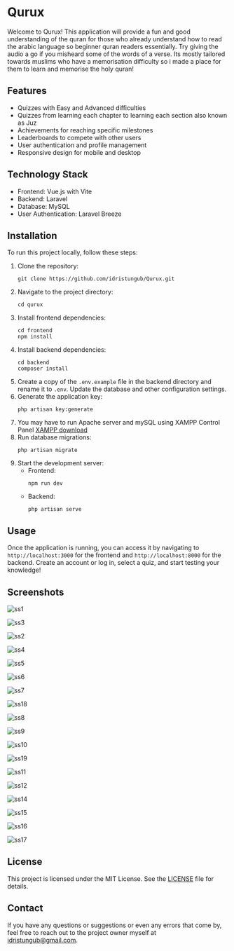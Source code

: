 <h1>Qurux</h1>
  <p>
    Welcome to Qurux! This application will provide a fun and good understanding of the quran for those who already understand how to read the arabic language so beginner quran readers essentially. Try giving the audio a go if you misheard some of the words of a verse. Its mostly tailored towards muslims who have a memorisation difficulty so i made a place for them to learn and memorise the holy quran!
  </p>

  <h2>Features</h2>
  <ul>
    <li>Quizzes with Easy and Advanced difficulties</li>
    <li>Quizzes from learning each chapter to learning each section also known as Juz</li>
    <li>Achievements for reaching specific milestones</li>
    <li>Leaderboards to compete with other users</li>
    <li>User authentication and profile management</li>
    <li>Responsive design for mobile and desktop</li>
  </ul>

  <h2>Technology Stack</h2>
  <ul>
    <li>Frontend: Vue.js with Vite</li>
    <li>Backend: Laravel</li>
    <li>Database: MySQL</li>
    <li>User Authentication: Laravel Breeze</li>
  </ul>

  <h2>Installation</h2>
  <p>To run this project locally, follow these steps:</p>
  <ol>
    <li>Clone the repository:
      <pre><code>git clone https://github.com/idristungub/Qurux.git</code></pre>
    </li>
    <li>Navigate to the project directory:
      <pre><code>cd qurux</code></pre>
    </li>
    <li>Install frontend dependencies:
      <pre><code>cd frontend
npm install</code></pre>
    </li>
    <li>Install backend dependencies:
      <pre><code>cd backend
composer install</code></pre>
    </li>
    <li>Create a copy of the <code>.env.example</code> file in the backend directory and rename it to <code>.env</code>. Update the database and other configuration settings.</li>
    <li>Generate the application key:
      <pre><code>php artisan key:generate</code></pre>
    </li>
      <li>
          You may have to run Apache server and mySQL using XAMPP Control Panel <a href='https://www.apachefriends.org/download.html'>XAMPP download</a>
      </li>
    <li>Run database migrations:
      <pre><code>php artisan migrate</code></pre>
    </li>
    <li>Start the development server:
      <ul>
        <li>Frontend: <pre><code>npm run dev</code></pre></li>
        <li>Backend: <pre><code>php artisan serve</code></pre></li>
      </ul>
    </li>
  </ol>

  <h2>Usage</h2>
  <p>Once the application is running, you can access it by navigating to <code>http://localhost:3000</code> for the frontend and <code>http://localhost:8000</code> for the backend. Create an account or log in, select a quiz, and start testing your knowledge!</p>

  <h2>Screenshots</h2>
  
![ss1](https://github.com/user-attachments/assets/d51dc2aa-e629-4c76-ac94-d416adf2a1e2)
  
![ss3](https://github.com/user-attachments/assets/e25d4c5b-e290-417b-be77-4b746b42de8f)

![ss2](https://github.com/user-attachments/assets/253a2215-b4fc-4aaf-b138-800359b80dd3)

![ss4](https://github.com/user-attachments/assets/2734a173-4d46-4dde-8a43-624134878f1d)

![ss5](https://github.com/user-attachments/assets/f2756e36-2bc8-4d8b-a267-409e0c860304)

![ss6](https://github.com/user-attachments/assets/8579596d-a7b1-4b5a-a51c-d9036fcbf881)

![ss7](https://github.com/user-attachments/assets/4627386e-d2b1-4ead-a013-bfdb3e3ab391)

![ss18](https://github.com/user-attachments/assets/28d02234-f5e3-4a8f-bf05-3295c52ac77b)

![ss8](https://github.com/user-attachments/assets/068e14c8-a704-4391-bdbd-1fcdf8d2b916)

![ss9](https://github.com/user-attachments/assets/2648eb5d-ef0f-480d-9d3b-a69b914e2b6f)

![ss10](https://github.com/user-attachments/assets/41c8f4ca-443c-4742-be7d-1a945b878e92)

![ss19](https://github.com/user-attachments/assets/e15f1504-2e05-43ad-b23b-bd1681b8b7ae)

![ss11](https://github.com/user-attachments/assets/5ea03574-a931-467d-93a1-8ef7cc70939a)

![ss12](https://github.com/user-attachments/assets/b3b21b0c-9bd3-4550-a030-584cbfaa3695)

![ss14](https://github.com/user-attachments/assets/6c45a05e-1b00-464f-a238-280e00bd570d)

![ss15](https://github.com/user-attachments/assets/bed4d411-021b-43db-a9dc-5a7eb284dade)

![ss16](https://github.com/user-attachments/assets/301bfded-3e13-4d8b-86c3-fab7d33a6a16)

![ss17](https://github.com/user-attachments/assets/3c487f4d-4eb0-4dff-b8ec-c2c247dcff6e)



  <h2>License</h2>
  <p>This project is licensed under the MIT License. See the <a href="LICENSE">LICENSE</a> file for details.</p>

  <h2>Contact</h2>
  <p>If you have any questions or suggestions or even any errors that come by, feel free to reach out to the project owner myself at <a href="mailto:idristungub@gmail.com">idristungub@gmail.com</a>.</p>

